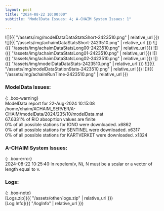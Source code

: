 ```yaml
---
layout: post
title: "2024-08-22 10:00:00"
subtitle: "ModelData Issues: 4; A-CHAIM System Issues: 1"

---
```


![]({{ "/assets/img/modelDataDataStatsShort-2423510.png" | relative_url }})
![]({{ "/assets/img/achaimDataStatsShort-2423510.png" | relative_url }})
![]({{ "/assets/img/achaimDataStatsLong00-2423510.png" | relative_url }})
![]({{ "/assets/img/achaimDataStatsLong01-2423510.png" | relative_url }})
![]({{ "/assets/img/achaimDataStatsLong02-2423510.png" | relative_url }})
![]({{ "/assets/img/modelDataDataStats-2423510.png" | relative_url }})
![]({{ "/assets/img/modelDataStationStats-2423510.png" | relative_url }})
![]({{ "/assets/img/achaimRunTime-2423510.png" | relative_url }})


### ModelData Issues:  
  
{: .box-warning}  
 ModelData report for 22-Aug-2024 10:15:08   
 /home/chaim/ACHAIM_SERVER/A-CHAIM/modelData/2024/235/10/modelData.mat   
 67.6331% of RIO absoprtion values are finite   
 0% of all possible stations for IONO were downloaded. x6862   
 0% of all possible stations for SENTINEL were downloaded. x6317   
 0% of all possible stations for KARTVERKET were downloaded. x1324   
  
### A-CHAIM System Issues:  
  
{: .box-error}  
2024-08-22 10:25:40 In repelem(v, N), N must be a scalar or a vector of length equal to v.  

### Logs:  
  
{: .box-note}  
[Logs.zip]({{ "/assets/other/logs.zip" | relative_url }})  
[Log Info]({{ "/logInfo" | relative_url }})  
